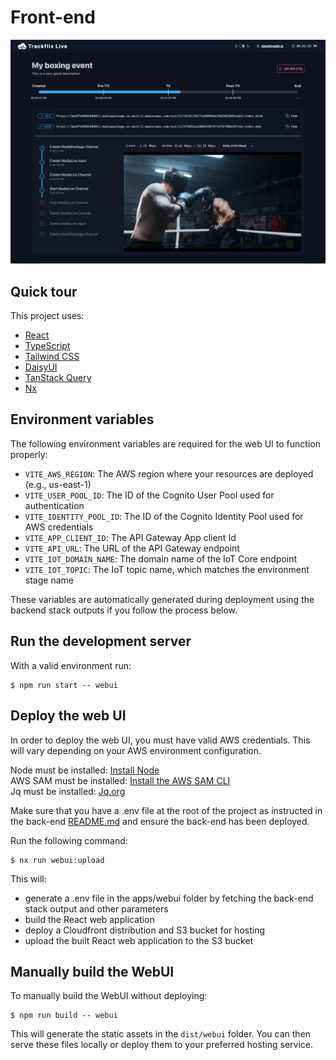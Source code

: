 # Front-end

![Trackflix Live Status view](../../assets/trackflix-live.png)

## Quick tour

This project uses:

- [React](https://react.dev/)
- [TypeScript](https://www.typescriptlang.org/)
- [Tailwind CSS](https://tailwindcss.com/)
- [DaisyUI](https://daisyui.com/)
- [TanStack Query](https://tanstack.com/query/latest)
- [Nx](https://nx.dev/)

## Environment variables

The following environment variables are required for the web UI to function properly:

- `VITE_AWS_REGION`: The AWS region where your resources are deployed (e.g., us-east-1)
- `VITE_USER_POOL_ID`: The ID of the Cognito User Pool used for authentication
- `VITE_IDENTITY_POOL_ID`: The ID of the Cognito Identity Pool used for AWS credentials
- `VITE_APP_CLIENT_ID`: The API Gateway App client Id
- `VITE_API_URL`: The URL of the API Gateway endpoint
- `VITE_IOT_DOMAIN_NAME`: The domain name of the IoT Core endpoint
- `VITE_IOT_TOPIC`: The IoT topic name, which matches the environment stage name

These variables are automatically generated during deployment using the backend stack outputs if you follow the process below.

## Run the development server

With a valid environment run:

```shell
$ npm run start -- webui
```

## Deploy the web UI

In order to deploy the web UI, you must have valid AWS credentials. This will vary depending on your AWS environment configuration.

Node must be installed: [Install Node](https://nodejs.org/en/download)  
AWS SAM must be installed: [Install the AWS SAM CLI](https://docs.aws.amazon.com/serverless-application-model/latest/developerguide/install-sam-cli.html)  
Jq must be installed: [Jq.org](https://jqlang.org/)

Make sure that you have a .env file at the root of the project as instructed in the back-end [README.md](../api/README.md) and ensure the back-end has been deployed.

Run the following command:

```shell
$ nx run webui:upload
```

This will:

- generate a .env file in the apps/webui folder by fetching the back-end stack output and other parameters
- build the React web application
- deploy a Cloudfront distribution and S3 bucket for hosting
- upload the built React web application to the S3 bucket

## Manually build the WebUI

To manually build the WebUI without deploying:

```shell
$ npm run build -- webui
```

This will generate the static assets in the `dist/webui` folder. You can then serve these files locally or deploy them to your preferred hosting service.
